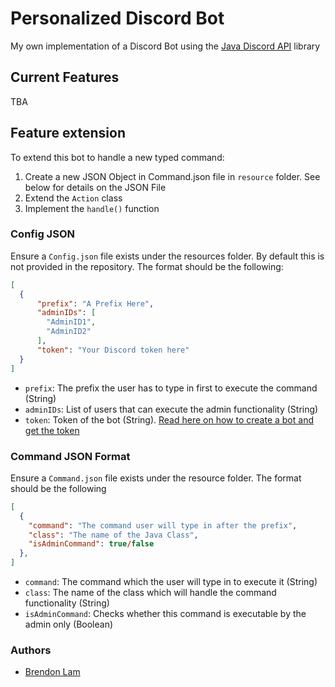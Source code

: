 # Personalized Discord Bot 
My own implementation of a Discord Bot using the [Java Discord API](https://github.com/DV8FromTheWorld/JDA) library

## Current Features
TBA

## Feature extension
To extend this bot to handle a new typed command:
1. Create a new JSON Object in Command.json file in `resource` folder. See below for details on the JSON File
2. Extend the `Action` class 
3. Implement the `handle()` function

### Config JSON 
Ensure a `Config.json` file exists under the resources folder. By default this is not provided in the repository. The format should be the following:
```json
[ 
  {
      "prefix": "A Prefix Here",
      "adminIDs": [
        "AdminID1",
        "AdminID2"
      ],
      "token": "Your Discord token here"
  }
]
```
- `prefix`: The prefix the user has to type in first to execute the command (String)
- `adminIDs`: List of users that can execute the admin functionality (String)
- `token`: Token of the bot (String). [Read here on how to create a bot and get the token](https://discordpy.readthedocs.io/en/latest/discord.html)

### Command JSON Format
Ensure a `Command.json` file exists under the resource folder. The format should be the following
```json
[
  {
    "command": "The command user will type in after the prefix",
    "class": "The name of the Java Class",
    "isAdminCommand": true/false
  }, 
]
```
- `command`: The command which the user will type in to execute it (String)
- `class`: The name of the class which will handle the command functionality (String)
- `isAdminCommand`: Checks whether this command is executable by the admin only (Boolean)

### Authors
- [Brendon Lam](https://github.com/blam135)